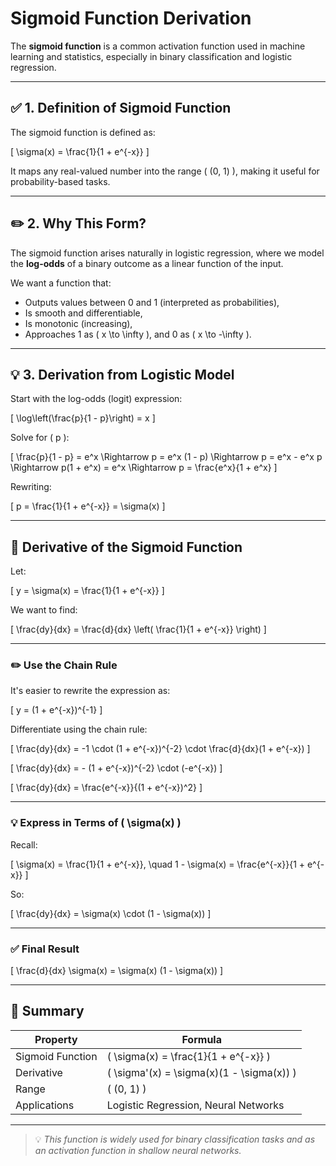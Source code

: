 # Sigmoid Function Derivation

The **sigmoid function** is a common activation function used in machine learning and statistics, especially in binary classification and logistic regression.

---

## ✅ 1. Definition of Sigmoid Function

The sigmoid function is defined as:

\[
\sigma(x) = \frac{1}{1 + e^{-x}}
\]

It maps any real-valued number into the range \( (0, 1) \), making it useful for probability-based tasks.

---

## ✏️ 2. Why This Form?

The sigmoid function arises naturally in logistic regression, where we model the **log-odds** of a binary outcome as a linear function of the input.

We want a function that:
- Outputs values between 0 and 1 (interpreted as probabilities),
- Is smooth and differentiable,
- Is monotonic (increasing),
- Approaches 1 as \( x \to \infty \), and 0 as \( x \to -\infty \).

---

## 💡 3. Derivation from Logistic Model

Start with the log-odds (logit) expression:

\[
\log\left(\frac{p}{1 - p}\right) = x
\]

Solve for \( p \):

\[
\frac{p}{1 - p} = e^x
\Rightarrow
p = e^x (1 - p)
\Rightarrow
p = e^x - e^x p
\Rightarrow
p(1 + e^x) = e^x
\Rightarrow
p = \frac{e^x}{1 + e^x}
\]

Rewriting:

\[
p = \frac{1}{1 + e^{-x}} = \sigma(x)
\]

---

## 📐 Derivative of the Sigmoid Function

Let:

\[
y = \sigma(x) = \frac{1}{1 + e^{-x}}
\]

We want to find:

\[
\frac{dy}{dx} = \frac{d}{dx} \left( \frac{1}{1 + e^{-x}} \right)
\]

---

### ✏️ Use the Chain Rule

It's easier to rewrite the expression as:

\[
y = (1 + e^{-x})^{-1}
\]

Differentiate using the chain rule:

\[
\frac{dy}{dx} = -1 \cdot (1 + e^{-x})^{-2} \cdot \frac{d}{dx}(1 + e^{-x})
\]

\[
\frac{dy}{dx} = - (1 + e^{-x})^{-2} \cdot (-e^{-x})
\]

\[
\frac{dy}{dx} = \frac{e^{-x}}{(1 + e^{-x})^2}
\]

---

### 💡 Express in Terms of \( \sigma(x) \)

Recall:

\[
\sigma(x) = \frac{1}{1 + e^{-x}}, \quad
1 - \sigma(x) = \frac{e^{-x}}{1 + e^{-x}}
\]

So:

\[
\frac{dy}{dx} = \sigma(x) \cdot (1 - \sigma(x))
\]

---

### ✅ Final Result

\[
\frac{d}{dx} \sigma(x) = \sigma(x) (1 - \sigma(x))
\]

---

## 🔁 Summary

| Property                 | Formula                                  |
|--------------------------|------------------------------------------|
| Sigmoid Function         | \( \sigma(x) = \frac{1}{1 + e^{-x}} \)     |
| Derivative               | \( \sigma'(x) = \sigma(x)(1 - \sigma(x)) \) |
| Range                    | \( (0, 1) \)                             |
| Applications             | Logistic Regression, Neural Networks     |

---

> 💡 *This function is widely used for binary classification tasks and as an activation function in shallow neural networks.*

